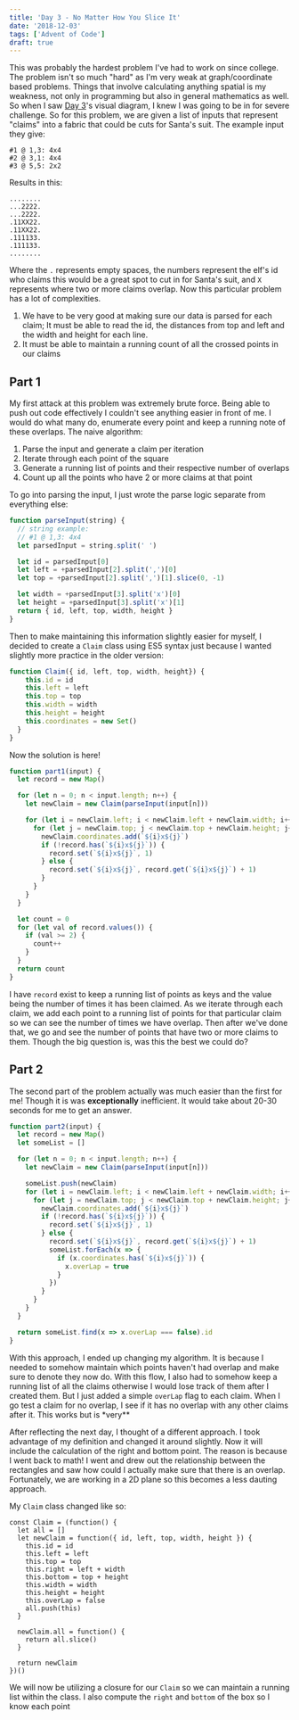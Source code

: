 ```yaml
---
title: 'Day 3 - No Matter How You Slice It'
date: '2018-12-03'
tags: ['Advent of Code']
draft: true
---
```


This was probably the hardest problem I've had to work on since college. The problem
isn't so much "hard" as I'm very weak at graph/coordinate based problems. Things
that involve calculating anything spatial is my weakness, not only in programming
but also in general mathematics as well. So when I saw [Day 3][1]'s visual diagram,
I knew I was going to be in for severe challenge. So for this problem, we are given
a list of inputs that represent "claims" into a fabric that could be cuts for Santa's
suit. The example input they give:

```
#1 @ 1,3: 4x4
#2 @ 3,1: 4x4
#3 @ 5,5: 2x2
```

Results in this:

```
........
...2222.
...2222.
.11XX22.
.11XX22.
.111133.
.111133.
........
```

Where the `.` represents empty spaces, the numbers represent the elf's id who claims
this would be a great spot to cut in for Santa's suit, and `X` represents where
two or more claims overlap. Now this particular problem has a lot of complexities.

1. We have to be very good at making sure our data is parsed for each claim;
   It must be able to read the id, the distances from top and left and the width and height
   for each line.
2. It must be able to maintain a running count of all the crossed points in our claims

## Part 1

My first attack at this problem was extremely brute force. Being able to push out
code effectively I couldn't see anything easier in front of me. I would do what
many do, enumerate every point and keep a running note of these overlaps. The naive
algorithm:

1. Parse the input and generate a claim per iteration
2. Iterate through each point of the square
3. Generate a running list of points and their respective number of overlaps
4. Count up all the points who have 2 or more claims at that point

To go into parsing the input, I just wrote the parse logic separate from everything else:

```js
function parseInput(string) {
  // string example:
  // #1 @ 1,3: 4x4
  let parsedInput = string.split(' ')

  let id = parsedInput[0]
  let left = +parsedInput[2].split(',')[0]
  let top = +parsedInput[2].split(',')[1].slice(0, -1)

  let width = +parsedInput[3].split('x')[0]
  let height = +parsedInput[3].split('x')[1]
  return { id, left, top, width, height }
}
```

Then to make maintaining this information slightly easier for myself,
I decided to create a `Claim` class using ES5 syntax just because
I wanted slightly more practice in the older version:

```js
function Claim({ id, left, top, width, height}) {
    this.id = id
    this.left = left
    this.top = top
    this.width = width
    this.height = height
    this.coordinates = new Set()
  }
}
```

Now the solution is here!

```javascript
function part1(input) {
  let record = new Map()

  for (let n = 0; n < input.length; n++) {
    let newClaim = new Claim(parseInput(input[n]))

    for (let i = newClaim.left; i < newClaim.left + newClaim.width; i++) {
      for (let j = newClaim.top; j < newClaim.top + newClaim.height; j++) {
        newClaim.coordinates.add(`${i}x${j}`)
        if (!record.has(`${i}x${j}`)) {
          record.set(`${i}x${j}`, 1)
        } else {
          record.set(`${i}x${j}`, record.get(`${i}x${j}`) + 1)
        }
      }
    }
  }

  let count = 0
  for (let val of record.values()) {
    if (val >= 2) {
      count++
    }
  }
  return count
}
```

I have `record` exist to keep a running list of points as keys and the value being
the number of times it has been claimed. As we iterate through each claim, we add
each point to a running list of points for that particular claim so we can see
the number of times we have overlap. Then after we've done that, we go and see
the number of points that have two or more claims to them. Though the big question is,
was this the best we could do?

## Part 2

The second part of the problem actually was much easier than the first for me!
Though it is was **exceptionally** inefficient. It would take about 20-30 seconds
for me to get an answer.

```js
function part2(input) {
  let record = new Map()
  let someList = []

  for (let n = 0; n < input.length; n++) {
    let newClaim = new Claim(parseInput(input[n]))

    someList.push(newClaim)
    for (let i = newClaim.left; i < newClaim.left + newClaim.width; i++) {
      for (let j = newClaim.top; j < newClaim.top + newClaim.height; j++) {
        newClaim.coordinates.add(`${i}x${j}`)
        if (!record.has(`${i}x${j}`)) {
          record.set(`${i}x${j}`, 1)
        } else {
          record.set(`${i}x${j}`, record.get(`${i}x${j}`) + 1)
          someList.forEach(x => {
            if (x.coordinates.has(`${i}x${j}`)) {
              x.overLap = true
            }
          })
        }
      }
    }
  }

  return someList.find(x => x.overLap === false).id
}
```

With this approach, I ended up changing my algorithm. It is because I needed to
somehow maintain which points haven't had overlap and make sure to denote they
now do. With this flow, I also had to somehow keep a running list of all the claims
otherwise I would lose track of them after I created them. But I just added a simple
`overLap` flag to each claim. When I go test a claim for no overlap, I see if it
has no overlap with any other claims after it. This works but is \*very\*\*

After reflecting the next day, I thought of a different approach. I took advantage
of my definition and changed it around slightly. Now it will include the calculation of the
right and bottom point. The reason is because I went back to math! I went and drew out
the relationship between the rectangles and saw how could I actually make sure that
there is an overlap. Fortunately, we are working in a 2D plane so this becomes
a less dauting approach.

My `Claim` class changed like so:

```js{2,7-8,11-12,15-19}
const Claim = (function() {
  let all = []
  let newClaim = function({ id, left, top, width, height }) {
    this.id = id
    this.left = left
    this.top = top
    this.right = left + width
    this.bottom = top + height
    this.width = width
    this.height = height
    this.overLap = false
    all.push(this)
  }

  newClaim.all = function() {
    return all.slice()
  }

  return newClaim
})()
```

We will now be utilizing a closure for our `Claim` so we can maintain a running
list within the class. I also compute the `right` and `bottom` of the box so I know
each point

[1]: https://adventofcode.com/2018/day/3
